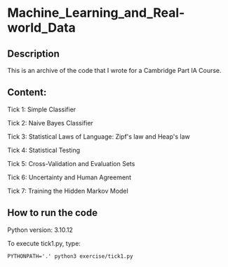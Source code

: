 # Machine_Learning_and_Real-world_Data
## Description
This is an archive of the code that I wrote for 
a Cambridge Part IA Course.
## Content:
Tick 1: Simple Classifier

Tick 2: Naive Bayes Classifier

Tick 3: Statistical Laws of Language: Zipf's law and Heap's law

Tick 4: Statistical Testing

Tick 5: Cross-Validation and Evaluation Sets

Tick 6: Uncertainty and Human Agreement

Tick 7: Training the Hidden Markov Model
## How to run the code
Python version: 3.10.12

To execute tick1.py, type:
```
PYTHONPATH='.' python3 exercise/tick1.py
```